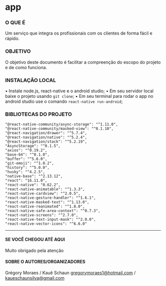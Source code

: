 # app

### O QUE É
Um serviço que integra os profissionais com os clientes de forma fácil e rápido.

### OBJETIVO
O objetivo deste documento é facilitar a compreenção do escopo do projeto e de como funciona.

### INSTALAÇÃO LOCAL
• Instale node.js, react-native e o android studio;
• Em seu servidor local baixe o projeto usando `git clone`;
• Em seu terminal para rodar o app no android studio use o comando `react-native run-android`;

### BIBLIOTECAS DO PROJETO
    "@react-native-community/async-storage": "^1.11.0",
    "@react-native-community/masked-view": "^0.1.10",
    "@react-navigation/drawer": "^5.7.4",
    "@react-navigation/native": "^5.2.4",
    "@react-navigation/stack": "^5.2.19",
    "AsyncStorage": "^0.1.5",
    "axios": "^0.19.2",
    "base-64": "^0.1.0",
    "buffer": "^5.6.0",
    "git-emoji": "^1.0.2",
    "history": "^5.0.0",
    "husky": "^4.2.5",
    "native-base": "^2.13.12",
    "react": "16.11.0",
    "react-native": "0.62.2",
    "react-native-animatable": "^1.3.3",
    "react-native-cardview": "^2.0.5",
    "react-native-gesture-handler": "^1.6.1",
    "react-native-masked-text": "^1.13.0",
    "react-native-reanimated": "^1.8.0",
    "react-native-safe-area-context": "^0.7.3",
    "react-native-screens": "^2.7.0",
    "react-native-text-input-mask": "^2.0.0",
    "react-native-vector-icons": "^6.6.0"

----------------------------

#### SE VOCÊ CHEGOU ATÉ AQUI
Muito obrigado pela atenção

#### SOBRE O AUTORES/ORGANIZADORES
Grégory Moraes / Kauê Schaun
gregorymoraes1@hotmail.com / kaueschaunsilva@gmail.com
